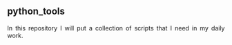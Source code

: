 ## python_tools

<p align="justify">In this repository I will put a collection of scripts that I need in my daily work.</p>
